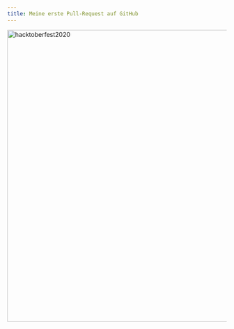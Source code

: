 ```yaml
---
title: Meine erste Pull-Request auf GitHub
---
```


<img width="670" alt="hacktoberfest2020" src="https://user-images.githubusercontent.com/72214216/96206334-f4064880-0f68-11eb-9034-9bd65e0f7663.png">
